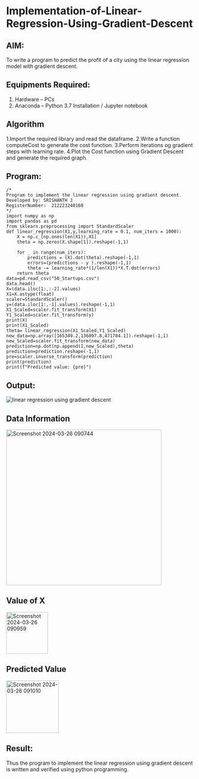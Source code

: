 # Implementation-of-Linear-Regression-Using-Gradient-Descent

## AIM:
To write a program to predict the profit of a city using the linear regression model with gradient descent.

## Equipments Required:
1. Hardware – PCs
2. Anaconda – Python 3.7 Installation / Jupyter notebook

## Algorithm
1.Import the required library and read the dataframe.
2.Write a function computeCost to generate the cost function.
3.Perform iterations og gradient steps with learning rate.
4.Plot the Cost function using Gradient Descent and generate the required graph.
## Program:
```
/*
Program to implement the linear regression using gradient descent.
Developed by: SRISHANTH J
RegisterNumber:  212223240160
*/
import numpy as np
import pandas as pd
from sklearn.preprocessing import StandardScaler
def linear_regression(X1,y,learning_rate = 0.1, num_iters = 1000):
    X = np.c_[np.ones(len(X1)),X1]
    theta = np.zeros(X.shape[1]).reshape(-1,1)
    
    for _ in range(num_iters):
        predictions = (X).dot(theta).reshape(-1,1)
        errors=(predictions - y ).reshape(-1,1)
        theta -= learning_rate*(1/len(X1))*X.T.dot(errors)
    return theta
data=pd.read_csv("50_Startups.csv")
data.head()
X=(data.iloc[1:,:-2].values)
X1=X.astype(float)
scaler=StandardScaler()
y=(data.iloc[1:,-1].values).reshape(-1,1)
X1_Scaled=scaler.fit_transform(X1)
Y1_Scaled=scaler.fit_transform(y)
print(X)
print(X1_Scaled)
theta= linear_regression(X1_Scaled,Y1_Scaled)
new_data=np.array([165349.2,136897.8,471784.1]).reshape(-1,1)
new_Scaled=scaler.fit_transform(new_data)
prediction=np.dot(np.append(1,new_Scaled),theta)
prediction=prediction.reshape(-1,1)
pre=scaler.inverse_transform(prediction)
print(prediction)
print(f"Predicted value: {pre}")
```

## Output:
![linear regression using gradient descent](sam.png)
## Data Information
<img width="418" alt="Screenshot 2024-03-26 090744" src="https://github.com/srishanth2006/Implementation-of-Linear-Regression-Using-Gradient-Descent/assets/150319470/f6a0d139-ebce-42c2-bd28-fc8bf66878b3">

## Value of X
<img width="112" alt="Screenshot 2024-03-26 090959" src="https://github.com/srishanth2006/Implementation-of-Linear-Regression-Using-Gradient-Descent/assets/150319470/015770cb-12dc-45e8-b03b-0655a4262d02">

## Predicted Value
<img width="141" alt="Screenshot 2024-03-26 091010" src="https://github.com/srishanth2006/Implementation-of-Linear-Regression-Using-Gradient-Descent/assets/150319470/65bcc2af-5f0b-407a-9c76-4a7c4d4e6f41">

## Result:
Thus the program to implement the linear regression using gradient descent is written and verified using python programming.
